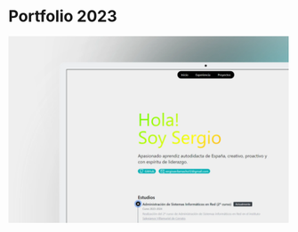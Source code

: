 # Portfolio 2023
![Captura](https://raw.githubusercontent.com/D4souls/portfolio-2023/main/public/previewportfolio.webp)